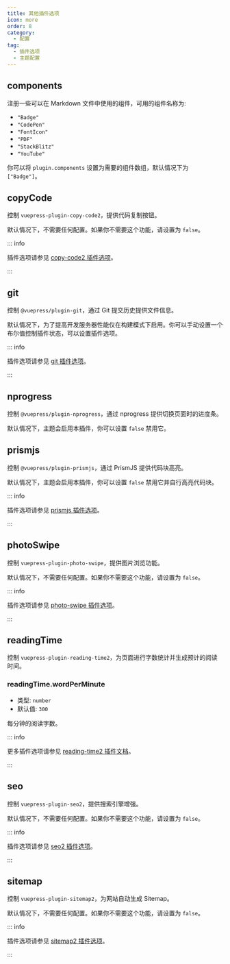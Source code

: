 ```yaml
---
title: 其他插件选项
icon: more
order: 8
category:
  - 配置
tag:
  - 插件选项
  - 主题配置
---
```


## components

注册一些可以在 Markdown 文件中使用的组件，可用的组件名称为:

- `"Badge"`
- `"CodePen"`
- `"FontIcon"`
- `"PDF"`
- `"StackBlitz"`
- `"YouTube"`

你可以将 `plugin.components` 设置为需要的组件数组，默认情况下为 `["Badge"]`。

## copyCode <Badge text="默认启用" />

控制 `vuepress-plugin-copy-code2`，提供代码复制按钮。

默认情况下，不需要任何配置。如果你不需要这个功能，请设置为 `false`。

::: info

插件选项请参见 [copy-code2 插件选项][copy-code-config]。

:::

## git <Badge text="默认仅限构建模式" />

控制 `@vuepress/plugin-git`，通过 Git 提交历史提供文件信息。

默认情况下，为了提高开发服务器性能仅在构建模式下启用。你可以手动设置一个布尔值控制插件状态，可以设置插件选项。

::: info

插件选项请参见 [git 插件选项][git-config]。

:::

## nprogress <Badge text="默认启用" />

控制 `@vuepress/plugin-nprogress`，通过 nprogress 提供切换页面时的进度条。

默认情况下，主题会启用本插件，你可以设置 `false` 禁用它。

## prismjs <Badge text="默认启用" />

控制 `@vuepress/plugin-prismjs`，通过 PrismJS 提供代码块高亮。

默认情况下，主题会启用本插件，你可以设置 `false` 禁用它并自行高亮代码块。

::: info

插件选项请参见 [prismjs 插件选项][prismjs-config]。

:::

## photoSwipe <Badge text="默认启用" />

控制 `vuepress-plugin-photo-swipe`，提供图片浏览功能。

默认情况下，不需要任何配置。如果你不需要这个功能，请设置为 `false`。

::: info

插件选项请参见 [photo-swipe 插件选项][photo-swipe-config]。

:::

## readingTime <Badge text="默认启用" />

控制 `vuepress-plugin-reading-time2`，为页面进行字数统计并生成预计的阅读时间。

### readingTime.wordPerMinute

- 类型: `number`
- 默认值: `300`

每分钟的阅读字数。

::: info

更多插件选项请参见 [reading-time2 插件文档][reading-time]。

:::

## seo <Badge text="默认启用" />

控制 `vuepress-plugin-seo2`，提供搜索引擎增强。

默认情况下，不需要任何配置。如果你不需要这个功能，请设置为 `false`。

::: info

插件选项请参见 [seo2 插件选项][seo-config]。

:::

## sitemap <Badge text="默认启用" />

控制 `vuepress-plugin-sitemap2`，为网站自动生成 Sitemap。

默认情况下，不需要任何配置。如果你不需要这个功能，请设置为 `false`。

::: info

插件选项请参见 [sitemap2 插件选项][sitemap-config]。

:::

[copy-code-config]: https://vuepress-theme-hope.github.io/v2/copy-code/zh/config.html
[git-config]: https://v2.vuepress.vuejs.org/zh/reference/plugin/git.html
[prismjs-config]: https://v2.vuepress.vuejs.org/zh/reference/plugin/prismjs.html
[photo-swipe-config]: https://vuepress-theme-hope.github.io/v2/photo-swipe/zh/config.html
[reading-time]: https://vuepress-theme-hope.github.io/v2/reading-time/zh/
[seo-config]: https://vuepress-theme-hope.github.io/v2/seo/zh/config.html
[sitemap-config]: https://vuepress-theme-hope.github.io/v2/sitemap/zh/config.html
